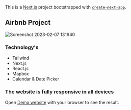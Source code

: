 This is a [Next.js](https://nextjs.org/) project bootstrapped with [`create-next-app`](https://github.com/vercel/next.js/tree/canary/packages/create-next-app).

## Airbnb Project

![Screenshot 2023-02-07 131940](https://user-images.githubusercontent.com/93243926/217218385-daac39de-5625-45de-9980-ef942b73e1f0.png)

### Technology's 
- Tailwind 
- Next.js
- React.js
- Mapbox
- Calendar & Date Picker

### The website is fully responsive in all devices 

Open [Demo website](https://airbnb-project-alpha.vercel.app/) with your browser to see the result.


